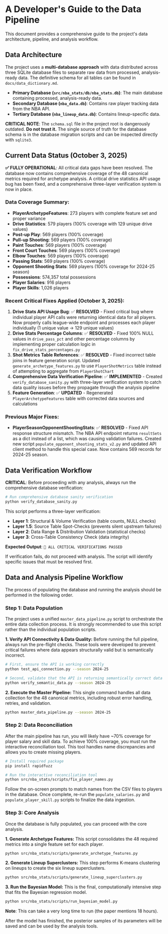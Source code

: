 # A Developer's Guide to the Data Pipeline

This document provides a comprehensive guide to the project's data architecture, pipeline, and analysis workflow.

## Data Architecture

The project uses a **multi-database approach** with data distributed across three SQLite database files to separate raw data from processed, analysis-ready data. The definitive schema for all tables can be found in `docs/data_dictionary.md`.

*   **Primary Database (`src/nba_stats/db/nba_stats.db`)**: The main database containing processed, analysis-ready data.
*   **Secondary Database (`nba_data.db`)**: Contains raw player tracking data from the NBA API.
*   **Tertiary Database (`nba_lineup_data.db`)**: Contains lineup-specific data.

**CRITICAL NOTE**: The `schema.sql` file in the project root is dangerously outdated. **Do not trust it.** The single source of truth for the database schema is in the database migration scripts and can be inspected directly with `sqlite3`.

## Current Data Status (October 3, 2025)

**✅ FULLY OPERATIONAL**: All critical data gaps have been resolved. The database now contains comprehensive coverage of the 48 canonical metrics required for archetype analysis. A critical drive statistics API usage bug has been fixed, and a comprehensive three-layer verification system is now in place.

### Data Coverage Summary:
- **PlayerArchetypeFeatures**: 273 players with complete feature set and proper variance
- **Drive Statistics**: 579 players (100% coverage with 129 unique drive values)
- **Post-up Play**: 569 players (100% coverage)
- **Pull-up Shooting**: 569 players (100% coverage)
- **Paint Touches**: 569 players (100% coverage)
- **Front Court Touches**: 569 players (100% coverage)
- **Elbow Touches**: 569 players (100% coverage)
- **Passing Stats**: 569 players (100% coverage)
- **Opponent Shooting Stats**: 569 players (100% coverage for 2024-25 season)
- **Possessions**: 574,357 total possessions
- **Player Salaries**: 916 players
- **Player Skills**: 1,026 players

### Recent Critical Fixes Applied (October 3, 2025):
1. **Drive Stats API Usage Bug**: ✅ **RESOLVED** - Fixed critical bug where individual player API calls were returning identical data for all players. Now properly calls league-wide endpoint and processes each player individually (1 unique value → 129 unique values)
2. **Drive Stats Percentage Columns**: ✅ **RESOLVED** - Fixed 100% NULL values in `drive_pass_pct` and other percentage columns by implementing proper calculation logic in `fix_drive_stats_percentages.py`
3. **Shot Metrics Table References**: ✅ **RESOLVED** - Fixed incorrect table joins in feature generation script. Updated `generate_archetype_features.py` to use `PlayerShotMetrics` table instead of attempting to aggregate from `PlayerShotChart`
4. **Comprehensive Data Verification Pipeline**: ✅ **IMPLEMENTED** - Created `verify_database_sanity.py` with three-layer verification system to catch data quality issues before they propagate through the analysis pipeline
5. **Feature Generation**: ✅ **UPDATED** - Regenerated `PlayerArchetypeFeatures` table with corrected data sources and calculations

### Previous Major Fixes:
- **PlayerSeasonOpponentShootingStats**: ✅ **RESOLVED** - Fixed API response structure mismatch. The NBA API endpoint returns `resultSets` as a dict instead of a list, which was causing validation failures. Created new script `populate_opponent_shooting_stats_v2.py` and updated API client method to handle this special case. Now contains 569 records for 2024-25 season.

## Data Verification Workflow

**CRITICAL**: Before proceeding with any analysis, always run the comprehensive database verification:

```bash
# Run comprehensive database sanity verification
python verify_database_sanity.py
```

This script performs a three-layer verification:
- **Layer 1**: Structural & Volume Verification (table counts, NULL checks)
- **Layer 1.5**: Source Table Spot-Checks (prevents silent upstream failures)
- **Layer 2**: Data Range & Distribution Validation (statistical checks)
- **Layer 3**: Cross-Table Consistency Check (data integrity)

**Expected Output**: `🎉 ALL CRITICAL VERIFICATIONS PASSED`

If verification fails, do not proceed with analysis. The script will identify specific issues that must be resolved first.

## Data and Analysis Pipeline Workflow

The process of populating the database and running the analysis should be performed in the following order.

### Step 1: Data Population

The project uses a unified `master_data_pipeline.py` script to orchestrate the entire data collection process. It is strongly recommended to use this script rather than the individual population scripts.

**1. Verify API Connectivity & Data Quality:**
Before running the full pipeline, always run the pre-flight checks. These tools were developed to prevent critical failures where data appears structurally valid but is semantically incorrect.

```bash
# First, ensure the API is working correctly
python test_api_connection.py --season 2024-25

# Second, validate that the API is returning semantically correct data
python verify_semantic_data.py --season 2024-25
```

**2. Execute the Master Pipeline:**
This single command handles all data collection for the 48 canonical metrics, including robust error handling, retries, and validation.

```bash
python master_data_pipeline.py --season 2024-25
```

### Step 2: Data Reconciliation

After the main pipeline has run, you will likely have ~70% coverage for player salary and skill data. To achieve 100% coverage, you must run the interactive reconciliation tool. This tool handles name discrepancies and allows you to create missing players.

```bash
# Install required package
pip install rapidfuzz

# Run the interactive reconciliation tool
python src/nba_stats/scripts/fix_player_names.py
```

Follow the on-screen prompts to match names from the CSV files to players in the database. Once complete, re-run the `populate_salaries.py` and `populate_player_skill.py` scripts to finalize the data ingestion.

### Step 3: Core Analysis

Once the database is fully populated, you can proceed with the core analysis.

**1. Generate Archetype Features:**
This script consolidates the 48 required metrics into a single feature set for each player.

```bash
python src/nba_stats/scripts/generate_archetype_features.py
```

**2. Generate Lineup Superclusters:**
This step performs K-means clustering on lineups to create the six lineup superclusters.

```bash
python src/nba_stats/scripts/generate_lineup_superclusters.py
```

**3. Run the Bayesian Model:**
This is the final, computationally intensive step that fits the Bayesian regression model.

```bash
python src/nba_stats/scripts/run_bayesian_model.py
```
**Note**: This can take a very long time to run (the paper mentions 18 hours).

After the model has finished, the posterior samples of its parameters will be saved and can be used by the analysis tools.
